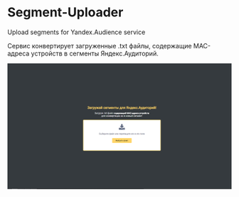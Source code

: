 # Segment-Uploader
Upload segments for Yandex.Audience service

Сервис конвертирует загруженные .txt файлы, содержащие MAC-адреса устройств в сегменты Яндекс.Аудиторий.

!["Screenshot"](/Screenshot.png?raw=true "Screenshot")